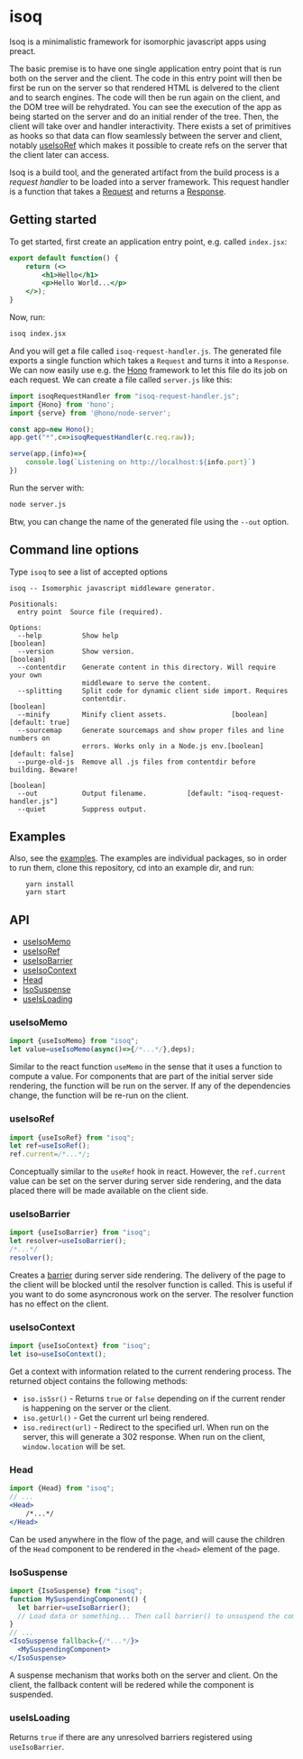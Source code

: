 # isoq
Isoq is a minimalistic framework for isomorphic javascript apps using preact. 

The basic premise is to have one single application entry point that is run both on the server and the client.
The code in this entry point will then be first be run on the server so that rendered HTML is delvered to the client and
to search engines. The code will then be run again on the client, and the DOM tree will be rehydrated. You can see the
execution of the app as being started on the server and do an initial render of the tree. Then, the client will take over
and handler interactivity.
There exists a set of primitives as hooks so that data can flow seamlessly between the server and client, notably [useIsoRef](#useIsoRef)
which makes it possible to create refs on the server that the client later can access.

Isoq is a build tool, and the generated artifact from the build process is a *request handler* to be loaded into
a server framework. This request handler is a function that takes a [Request](https://developer.mozilla.org/en-US/docs/Web/API/Request)
and returns a [Response](https://developer.mozilla.org/en-US/docs/Web/API/Response).

## Getting started
To get started, first create an application entry point, e.g. called `index.jsx`:
```jsx
export default function() {
    return (<>
        <h1>Hello</h1>
        <p>Hello World...</p>
    </>);
}
```
Now, run:
```bash
isoq index.jsx
```
And you will get a file called `isoq-request-handler.js`. The generated file exports a single function which takes a `Request` and turns it into a `Response`. 
We can now easily use e.g. the [Hono](https://hono.dev/) framework to let this file do its job on each request. We can create a file called `server.js` like this:
```js
import isoqRequestHandler from "isoq-request-handler.js";
import {Hono} from 'hono';
import {serve} from '@hono/node-server';

const app=new Hono();
app.get("*",c=>isoqRequestHandler(c.req.raw));

serve(app,(info)=>{
    console.log(`Listening on http://localhost:${info.port}`)
})
```
Run the server with:
```bash
node server.js
```
Btw, you can change the name of the generated file using the `--out` option.
## Command line options
Type `isoq` to see a list of accepted options
```
isoq -- Isomorphic javascript middleware generator.

Positionals:
  entry point  Source file (required).

Options:
  --help          Show help                                            [boolean]
  --version       Show version.                                        [boolean]
  --contentdir    Generate content in this directory. Will require your own
                  middleware to serve the content.
  --splitting     Split code for dynamic client side import. Requires
                  contentdir.                                          [boolean]
  --minify        Minify client assets.                [boolean] [default: true]
  --sourcemap     Generate sourcemaps and show proper files and line numbers on
                  errors. Works only in a Node.js env.[boolean] [default: false]
  --purge-old-js  Remove all .js files from contentdir before building. Beware!
                                                                       [boolean]
  --out           Output filename.          [default: "isoq-request-handler.js"]
  --quiet         Suppress output.
```

## Examples
Also, see the [examples](https://github.com/limikael/isoq/tree/master/examples). The examples are individual packages, so in order to run them,
clone this repository, cd into an example dir, and run:
```
    yarn install
    yarn start
```

## API
* [useIsoMemo](#useIsoMemo)
* [useIsoRef](#useIsoRef)
* [useIsoBarrier](#useIsoBarrier)
* [useIsoContext](#useIsoContext)
* [Head](#Head)
* [IsoSuspense](#IsoSuspense)
* [useIsLoading](#useIsLoading)

### useIsoMemo
```js
import {useIsoMemo} from "isoq";
let value=useIsoMemo(async()=>{/*...*/},deps);
```
Similar to the react function `useMemo` in the sense that it uses a function to compute a value. For components that are part of the initial server side
rendering, the function will be run on the server. If any of the dependencies change, the function will be re-run on the client.

### useIsoRef
```js
import {useIsoRef} from "isoq";
let ref=useIsoRef();
ref.current=/*...*/;
```
Conceptually similar to the `useRef` hook in react. However, the `ref.current` value can be set on the server during server side rendering, 
and the data placed there will be made available on the client side.

### useIsoBarrier
```js
import {useIsoBarrier} from "isoq";
let resolver=useIsoBarrier();
/*...*/
resolver();
```
Creates a [barrier](https://en.wikipedia.org/wiki/Barrier_(computer_science)) during server side rendering. 
The delivery of the page to the client will be blocked until the resolver function is called. This is useful if you want to do
some asyncronous work on the server. The resolver function has no effect on the client.

### useIsoContext
```js
import {useIsoContext} from "isoq";
let iso=useIsoContext();
```
Get a context with information related to the current rendering process. The returned object contains the following methods:

* `iso.isSsr()` - Returns `true` or `false` depending on if the current render is happening on the server or the client.
* `iso.getUrl()` - Get the current url being rendered.
* `iso.redirect(url)` - Redirect to the specified url. When run on the server, this will generate a 302 response. When run on the client, `window.location` will be set.

### Head
```jsx
import {Head} from "isoq";
// ...
<Head>
    /*...*/
</Head>
```
Can be used anywhere in the flow of the page, and will cause the children of the `Head` component to be rendered in the `<head>` element 
of the page.

### IsoSuspense
```jsx
import {IsoSuspense} from "isoq";
function MySuspendingComponent() {
  let barrier=useIsoBarrier();
  // Load data or something... Then call barrier() to unsuspend the component.
}
// ...
<IsoSuspense fallback={/*...*/}>
  <MySuspendingComponent>
</IsoSuspense>
```
A suspense mechanism that works both on the server and client. On the client, the fallback content will be redered while the component is suspended.
### useIsLoading
Returns `true` if there are any unresolved barriers registered using `useIsoBarrier`.
